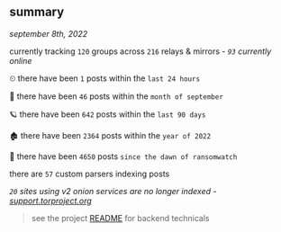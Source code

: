 
## summary
_september 8th, 2022_

currently tracking `120` groups across `216` relays & mirrors - _`93` currently online_

⏲ there have been `1` posts within the `last 24 hours`

🦈 there have been `46` posts within the `month of september`

🪐 there have been `642` posts within the `last 90 days`

🏚 there have been `2364` posts within the `year of 2022`

🦕 there have been `4650` posts `since the dawn of ransomwatch`

there are `57` custom parsers indexing posts

_`20` sites using v2 onion services are no longer indexed - [support.torproject.org](https://support.torproject.org/onionservices/v2-deprecation/)_

> see the project [README](https://github.com/joshhighet/ransomwatch#ransomwatch--) for backend technicals
